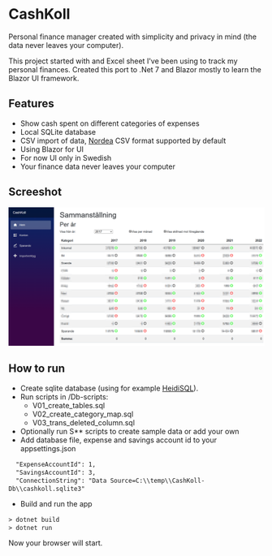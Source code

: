 # CashKoll
Personal finance manager created with simplicity and privacy in mind (the data never leaves your computer).

This project started with and Excel sheet I've been using to track my personal finances. Created this port to .Net 7 and Blazor mostly to learn the Blazor UI framework.

## Features
* Show cash spent on different categories of expenses
* Local SQLite database
* CSV import of data, <a href="https://www.nordea.se/">Nordea</a> CSV format supported by default
* Using Blazor for UI
* For now UI only in Swedish
* Your finance data never leaves your computer

## Screeshot

![Screenshot of main screen](main-screenshot.png)

## How to run

* Create sqlite database (using for example <a href="https://www.heidisql.com/">HeidiSQL</a>).
* Run scripts in /Db-scripts:
    * V01_create_tables.sql
    * V02_create_category_map.sql
    * V03_trans_deleted_column.sql
* Optionally run S** scripts to create sample data or add your own
* Add database file, expense and savings account id to your appsettings.json

````
  "ExpenseAccountId": 1,
  "SavingsAccountId": 3,
  "ConnectionString": "Data Source=C:\\temp\\CashKoll-Db\\cashkoll.sqlite3"
````

* Build and run the app
````
> dotnet build
> dotnet run
````

Now your browser will start.
